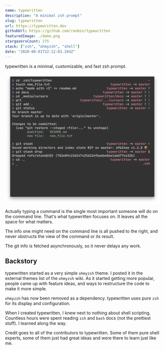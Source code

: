 ```yaml
---
name: typewritten
description: "A minimal zsh prompt"
slug: typewritten
url: https://typewritten.dev
githubUrl: https://github.com/reobin/typewritten
featuredImage: ./demo.png
stargazersCount: 275
stack: ["zsh", "ohmyzsh", "shell"]
date: "2020-08-01T22:12:03.284Z"
---
```


typewritten is a minimal, customizable, and fast zsh prompt.

![demo](./demo.png)

Actually typing a command is the single most important someone will do on the command line. That's what typewritten focuses on. It leaves all the space for what matters.

The info one might need on the command line is all pushed to the right, and never obstructs the view of the command or its result.

The git info is fetched asynchronously, so it never delays any work.

## Backstory

typewritten started as a very simple `ohmyzsh` theme. I posted it in the external themes list of the `ohmyzsh` wiki. As it started getting more popular, people came up with feature ideas, and ways to restructure the code to make it more simple.

`ohmyzsh` has now been removed as a dependency. typewritten uses pure `zsh` for its display and configuration.

When I created typewritten, I knew next to nothing about shell scripting. Countless hours were spent reading `zsh` and `bash` docs (not the prettiest stuff). I learned along the way.

Credit goes to all of the contributors to typewritten. Some of them pure shell experts, some of them just had great ideas and were there to learn just like me.
